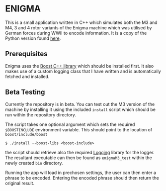 # ENIGMA
This is a small application written in C++ which simulates both the M3 and M4, 3 and 4 rotor variants of the Enigma machine which was utilised by German forces during WWII to encode information. It is a copy of the Python version found [here](https://github.com/artemis-beta/enigma).

## Prerequisites

Enigma uses the [Boost C++ library](https://www.boost.org/users/history/version_1_72_0.html) which should be installed first. It also makes use of a custom logging class that I have written and is automatically fetched and installed.

## Beta Testing

Currently the repository is in beta. You can test out the M3 version of the machine by installing it using the included `install` script which should be run within the repository directory.

The script takes one optional argument which sets the required `$BOOSTINCLUDE` environment variable. This should point to the location of `boost/include/boost`

```
$ ./install --boost-libs <boost-include>
```

the script should retrieve also the required [Logging](https://github.com/artemis-beta/cpp-logger) library for the logger. The resultant executable can then be found as `enigmaM3_test` within the newly created `bin` directory.

Running the app will load in prechosen settings, the user can then enter a phrase to be encoded. Entering the encoded phrase should then return the original result.
